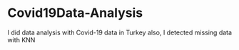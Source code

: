 # Covid19Data-Analysis
I did data analysis with Covid-19 data in Turkey also, I detected missing data with KNN
